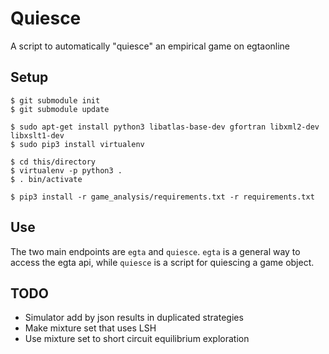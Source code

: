 Quiesce
=======

A script to automatically "quiesce" an empirical game on egtaonline

Setup
-----

```
$ git submodule init
$ git submodule update

$ sudo apt-get install python3 libatlas-base-dev gfortran libxml2-dev libxslt1-dev
$ sudo pip3 install virtualenv

$ cd this/directory
$ virtualenv -p python3 .
$ . bin/activate

$ pip3 install -r game_analysis/requirements.txt -r requirements.txt
```


Use
---

The two main endpoints are `egta` and `quiesce`. `egta` is a general way to
access the egta api, while `quiesce` is a script for quiescing a game object.


TODO
----

* Simulator add by json results in duplicated strategies
* Make mixture set that uses LSH
* Use mixture set to short circuit equilibrium exploration
